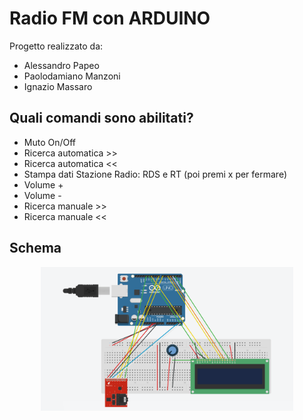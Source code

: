 # Radio FM con ARDUINO 

Progetto realizzato da:
* Alessandro Papeo
* Paolodamiano Manzoni
* Ignazio Massaro

## Quali comandi sono abilitati?

* Muto On/Off
* Ricerca automatica >>
* Ricerca automatica <<
* Stampa dati Stazione Radio: RDS e RT (poi premi x per fermare)
* Volume +
* Volume -
* Ricerca manuale >>
* Ricerca manuale <<

## Schema 

<p align="center"><img src="https://github.com/Al3ssandro99/RadioFM_withRDS/blob/main/images/Radio_.png" alt="HOG" width=80%/></p>
